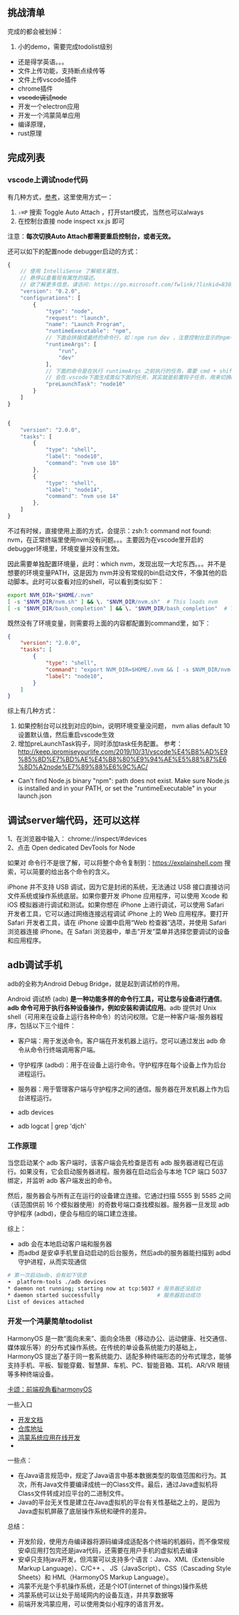 ## 挑战清单

完成的都会被划掉：
1. 小的demo，需要完成todolist级别


- 还是得学英语。。。
- 文件上传功能，支持断点续传等
- 文件上传vscode插件
- chrome插件
- ~~vscode调试node~~
- 开发一个electron应用
- 开发一个鸿蒙简单应用
- 编译原理，
- rust原理



## 完成列表

### vscode上调试node代码

有几种方式，[参考](https://code.visualstudio.com/docs/nodejs/nodejs-debugging#_auto-attach)，这里使用方式一：

1. `⇧⌘P` 搜索 Toggle Auto Attach ，打开start模式，当然也可以always
2. 在控制台直接 node inspect xx.js 即可

注意：**每次切换Auto Attach都需要重启控制台，或者无效。**

还可以如下的配置node debugger启动的方式：
```js
{
    // 使用 IntelliSense 了解相关属性。 
    // 悬停以查看现有属性的描述。
    // 欲了解更多信息，请访问: https://go.microsoft.com/fwlink/?linkid=830387
    "version": "0.2.0",
    "configurations": [
        {
            "type": "node",
            "request": "launch",
            "name": "Launch Program",
            "runtimeExecutable": "npm",
            // 下面会拼接成最终的命令行，如：npm run dev ，注意控制台显示的npm一般都是绝对定位，拼上环境变量上
            "runtimeArgs": [
                "run",
                "dev"
            ],
            // 下面的命令是在执行 runtimeArgs 之前执行的任务，需要 cmd + shift + p -》 tasks： 配置任务
            // 会在.vscode下面生成类似下面的任务，其实就是前置钩子任务，用来切换node版本，当然也可以nvm设置默认的node版本，然后重启编辑器才生效
            "preLaunchTask": "node10"
        }
    ]
}


{
	"version": "2.0.0",
	"tasks": [
		{
			"type": "shell",
			"label": "node10",
			"command": "nvm use 10"
		},
		{
			"type": "shell",
			"label": "node14",
			"command": "nvm use 14"
		},
	]
}
```

不过有时候，直接使用上面的方式，会提示：zsh:1: command not found: nvm，在正常终端里使用nvm没有问题。。。主要因为在vscode里开启的debugger环境里，环境变量并没有生效。

因此需要单独配置环境量，此时：which nvm，发现出现一大坨东西。。。并不是想要的环境变量PATH，这是因为 nvm并没有常规的bin启动文件，不像其他的启动脚本。此时可以查看对应的shell，可以看到类似如下：

```bash
export NVM_DIR="$HOME/.nvm"
[ -s "$NVM_DIR/nvm.sh" ] && \. "$NVM_DIR/nvm.sh"  # This loads nvm
[ -s "$NVM_DIR/bash_completion" ] && \. "$NVM_DIR/bash_completion"  # This loads nvm bash_completion 自动补全
```

既然没有了环境变量，则需要将上面的内容都配置到command里，如下：

```json
{
	"version": "2.0.0",
	"tasks": [
		{
			"type": "shell",
			"command": "export NVM_DIR=$HOME/.nvm && [ -s $NVM_DIR/nvm.sh ] && \\. $NVM_DIR/nvm.sh && nvm use 10",
			"label": "node10",
		}
	]
}
```
综上有几种方式：
1. 如果控制台可以找到对应的bin，说明环境变量没问题， nvm alias default 10 设置默认值，然后重启vscode生效
2. 增加preLaunchTask钩子，同时添加task任务配置。 参考：http://keep.ipromiseyourlife.com/2019/10/31/vscode%E4%B8%AD%E9%85%8D%E7%BD%AE%E4%B8%80%E9%94%AE%E5%88%87%E6%8D%A2node%E7%89%88%E6%9C%AC/


- Can't find Node.js binary "npm": path does not exist. Make sure Node.js is installed and in your PATH, or set the "runtimeExecutable" in your launch.json

## 调试server端代码，还可以这样
1、在浏览器中输入： chrome://inspect/#devices  
2、点击 Open dedicated DevTools for Node

如果对 命令行不是很了解，可以将整个命令复制到：https://explainshell.com 搜索，可以简要的给出各个命令的含义。

iPhone 并不支持 USB 调试，因为它是封闭的系统，无法通过 USB 接口直接访问文件系统或操作系统底层。如果你要开发 iPhone 应用程序，可以使用 Xcode 和 iOS 模拟器进行调试和测试。如果你想在 iPhone 上进行调试，可以使用 Safari 开发者工具，它可以通过网络连接远程调试 iPhone 上的 Web 应用程序。要打开 Safari 开发者工具，请在 iPhone 设置中启用“Web 检查器”选项，并使用 Safari 浏览器连接 iPhone。在 Safari 浏览器中，单击“开发”菜单并选择您要调试的设备和应用程序。
## adb调试手机

adb的全称为Android Debug Bridge，就是起到调试桥的作用。

Android 调试桥 (adb) **是一种功能多样的命令行工具，可让您与设备进行通信**。**adb 命令可用于执行各种设备操作，例如安装和调试应用**。adb 提供对 Unix shell（可用来在设备上运行各种命令）的访问权限。它是一种客户端-服务器程序，包括以下三个组件：

- 客户端：用于发送命令。客户端在开发机器上运行。您可以通过发出 adb 命令从命令行终端调用客户端。
- 守护程序 (adbd)：用于在设备上运行命令。守护程序在每个设备上作为后台进程运行。
- 服务器：用于管理客户端与守护程序之间的通信。服务器在开发机器上作为后台进程运行。

- adb devices
- adb logcat | grep 'djch'


### 工作原理

当您启动某个 adb 客户端时，该客户端会先检查是否有 adb 服务器进程已在运行。如果没有，它会启动服务器进程。服务器在启动后会与本地 TCP 端口 5037 绑定，并监听 adb 客户端发出的命令。

然后，服务器会与所有正在运行的设备建立连接。它通过扫描 5555 到 5585 之间（该范围供前 16 个模拟器使用）的奇数号端口查找模拟器。服务器一旦发现 adb 守护程序 (adbd)，便会与相应的端口建立连接。

综上：
- adb 会在本地启动客户端和服务器
- 而adbd 是安卓手机里自动启动的后台服务，然后adb的服务器能扫描到 adbd 守护进程，从而实现通信

```bash
# 第一次启动adb，会有如下信息
➜  platform-tools ./adb devices
* daemon not running; starting now at tcp:5037 # 服务器还没启动
* daemon started successfully				   # 服务器启动成功
List of devices attached
```

### 开发一个鸿蒙简单todolist

HarmonyOS 是一款“面向未来”、面向全场景（移动办公、运动健康、社交通信、媒体娱乐等）的分布式操作系统。在传统的单设备系统能力的基础上，HarmonyOS 提出了基于同一套系统能力、适配多种终端形态的分布式理念，能够支持手机、平板、智能穿戴、智慧屏、车机、PC、智能音箱、耳机、AR/VR 眼镜等多种终端设备。

[卡颂：前端视角看harmonyOS](https://mp.weixin.qq.com/s?__biz=MzkzMjIxNTcyMA==&mid=2247487356&idx=2&sn=85fa258366570498baebd5a74d7dab7e&chksm=c25e61bbf529e8ad893dc01a8a0ee705ed03739f1666f7785a057e392ad501c5c1c746153a4c&scene=132#wechat_redirect)

一些入口
- [开发文档](https://developer.harmonyos.com/cn/)
- [仓库地址](https://gitee.com/openharmony)
- [鸿蒙系统应用在线开发](https://playground.harmonyos.com/#/cn/onlineDemo)
- 

一些点：
- 在Java语言规范中，规定了Java语言中基本数据类型的取值范围和行为。其次，所有Java文件要编译成统一的Class文件。最后，通过Java虚拟机将Class文件转成对应平台的二进制文件。
- Java的平台无关性是建立在Java虚拟机的平台有关性基础之上的，是因为Java虚拟机屏蔽了底层操作系统和硬件的差异。

总结：
- 开发阶段，使用方舟编译器将源码编译成适配各个终端的机器码，而不像常规安卓应用打包完还是java代码，还需要在用户手机的虚拟机去编译
- 安卓只支持java开发，但鸿蒙可以支持多个语言：Java、XML（Extensible Markup Language）、C/C++ 、 JS（JavaScript）、CSS（Cascading Style Sheets）和 HML（HarmonyOS Markup Language）。
- 鸿蒙不光是个手机操作系统，还是个IOT(internet of things)操作系统
- 鸿蒙系统可以让处于局域网内的设备互连，并共享数据等
- 前端开发鸿蒙应用，可以使用类似小程序的语言开发。

